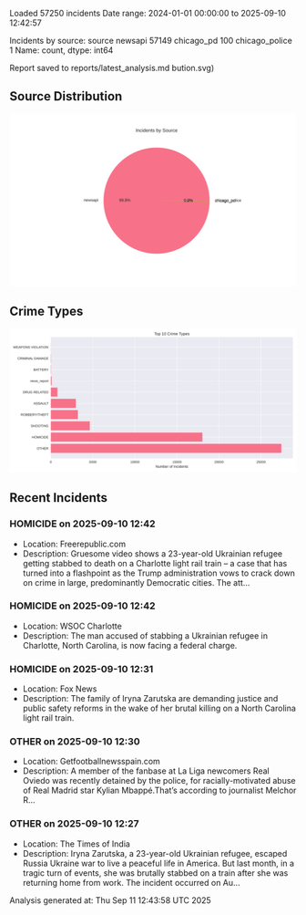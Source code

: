 
Loaded 57250 incidents
Date range: 2024-01-01 00:00:00 to 2025-09-10 12:42:57

Incidents by source:
source
newsapi           57149
chicago_pd          100
chicago_police        1
Name: count, dtype: int64

Report saved to reports/latest_analysis.md
bution.svg)

## Source Distribution
![Source Distribution](images/source_distribution.svg)

## Crime Types
![Crime Types](images/crime_types.svg)

## Recent Incidents

### HOMICIDE on 2025-09-10 12:42
- Location: Freerepublic.com
- Description: Gruesome video shows a 23-year-old Ukrainian refugee getting stabbed to death on a Charlotte light rail train – a case that has turned into a flashpoint as the Trump administration vows to crack down on crime in large, predominantly Democratic cities. The att…


### HOMICIDE on 2025-09-10 12:42
- Location: WSOC Charlotte
- Description: The man accused of stabbing a Ukrainian refugee in Charlotte, North Carolina, is now facing a federal charge.


### HOMICIDE on 2025-09-10 12:31
- Location: Fox News
- Description: The family of Iryna Zarutska are demanding justice and public safety reforms in the wake of her brutal killing on a North Carolina light rail train.


### OTHER on 2025-09-10 12:30
- Location: Getfootballnewsspain.com
- Description: A member of the fanbase at La Liga newcomers Real Oviedo was recently detained by the police, for racially-motivated abuse of Real Madrid star Kylian Mbappé.That’s according to journalist Melchor R...


### OTHER on 2025-09-10 12:27
- Location: The Times of India
- Description: Iryna Zarutska, a 23-year-old Ukrainian refugee, escaped Russia Ukraine war to live a peaceful life in America. But last month, in a tragic turn of events, she was brutally stabbed on a train after she was returning home from work. The incident occurred on Au…

Analysis generated at: Thu Sep 11 12:43:58 UTC 2025
